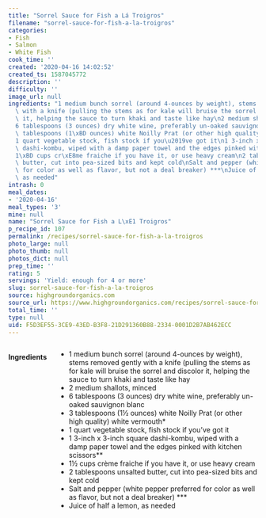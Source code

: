 ```yaml
---
title: "Sorrel Sauce for Fish a Lá Troigros"
filename: "sorrel-sauce-for-fish-a-la-troigros"
categories:
- Fish
- Salmon
- White Fish
cook_time: ''
created: '2020-04-16 14:02:52'
created_ts: 1587045772
description: ''
difficulty: ''
image_url: null
ingredients: "1 medium bunch sorrel (around 4-ounces by weight), stems removed gently\
  \ with a knife (pulling the stems as for kale will bruise the sorrel and discolor\
  \ it, helping the sauce to turn khaki and taste like hay\n2 medium shallots, minced\n\
  6 tablespoons (3 ounces) dry white wine, preferably un-oaked sauvignon blanc\n3\
  \ tablespoons (1\xBD ounces) white Noilly Prat (or other high quality) white vermouth*\n\
  1 quart vegetable stock, fish stock if you\u2019ve got it\n1 3-inch x 3-inch square\
  \ dashi-kombu, wiped with a damp paper towel and the edges pinked with kitchen scissors**\n\
  1\xBD cups cr\xE8me fraiche if you have it, or use heavy cream\n2 tablespoons unsalted\
  \ butter, cut into pea-sized bits and kept cold\nSalt and pepper (white pepper preferred\
  \ for color as well as flavor, but not a deal breaker) ***\nJuice of half a lemon,\
  \ as needed"
intrash: 0
meal_dates:
- '2020-04-16'
meal_types: '3'
mine: null
name: "Sorrel Sauce for Fish a L\xE1 Troigros"
p_recipe_id: 107
permalink: /recipes/sorrel-sauce-for-fish-a-la-troigros
photo_large: null
photo_thumb: null
photos_dict: null
prep_time: ''
rating: 5
servings: 'Yield: enough for 4 or more'
slug: sorrel-sauce-for-fish-a-la-troigros
source: highgroundorganics.com
source_url: https://www.highgroundorganics.com/recipes/sorrel-sauce-for-fish-a-la-troigros/
total_time: ''
type: null
uid: F5D3EF55-3CE9-43ED-B3F8-21D291360B88-2334-0001D2B7AB462ECC
---
```

<div class="large-8 medium-7 columns" id="writeup">	</div><!-- #writeup -->
</div><!-- #row-one -->
<div class="row" id="row-two">	<div class="medium-4 small-5 columns" id="ingredients"><h4>Ingredients</h4><div class="box box-ingredients content"><ul>
<li>1 medium bunch sorrel (around 4-ounces by weight), stems removed gently with a knife (pulling the stems as for kale will bruise the sorrel and discolor it, helping the sauce to turn khaki and taste like hay</li>
<li>2 medium shallots, minced</li>
<li>6 tablespoons (3 ounces) dry white wine, preferably un-oaked sauvignon blanc</li>
<li>3 tablespoons (1½ ounces) white Noilly Prat (or other high quality) white vermouth*</li>
<li>1 quart vegetable stock, fish stock if you’ve got it</li>
<li>1 3-inch x 3-inch square dashi-kombu, wiped with a damp paper towel and the edges pinked with kitchen scissors**</li>
<li>1½ cups crème fraiche if you have it, or use heavy cream</li>
<li>2 tablespoons unsalted butter, cut into pea-sized bits and kept cold</li>
<li>Salt and pepper (white pepper preferred for color as well as flavor, but not a deal breaker) ***</li>
<li>Juice of half a lemon, as needed</li>
</ul>
</div>	</div>	<div class="medium-6 small-7 columns" id="directions">	</div>